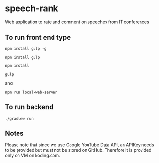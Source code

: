 # speech-rank
Web application to rate and comment on speeches from IT conferences

To run front end type
---------------------

`npm install gulp -g`

`npm install gulp`

`npm install`

`gulp`

and

`npm run local-web-server`


To run backend
--------------

`./gradlew run`

Notes
-----

Please note that since we use Google YouTube Data API, an APIKey needs to be provided but must not be stored on GitHub. Therefore it is provided only on VM on koding.com.

